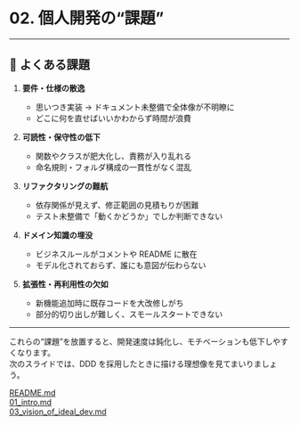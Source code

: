 # 02. 個人開発の“課題”

---

## 🎯 よくある課題

1. **要件・仕様の散逸**
    - 思いつき実装 → ドキュメント未整備で全体像が不明瞭に
    - どこに何を直せばいいかわからず時間が浪費

2. **可読性・保守性の低下**
    - 関数やクラスが肥大化し、責務が入り乱れる
    - 命名規則・フォルダ構成の一貫性がなく混乱

3. **リファクタリングの難航**
    - 依存関係が見えず、修正範囲の見積もりが困難
    - テスト未整備で「動くかどうか」でしか判断できない

4. **ドメイン知識の埋没**
    - ビジネスルールがコメントや README に散在
    - モデル化されておらず、誰にも意図が伝わらない

5. **拡張性・再利用性の欠如**
    - 新機能追加時に既存コードを大改修しがち
    - 部分的切り出しが難しく、スモールスタートできない

---

これらの“課題”を放置すると、開発速度は鈍化し、モチベーションも低下しやすくなります。  
次のスライドでは、DDD を採用したときに描ける理想像を見てまいりましょう。

[README.md](../README.md)<br>
[01_intro.md](./01_intro.md)<br>
[03_vision_of_ideal_dev.md](./03_vision_of_ideal_dev.md)<br>
